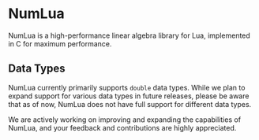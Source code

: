 # NumLua

NumLua is a high-performance linear algebra library for Lua, implemented in C for maximum performance.

## Data Types

NumLua currently primarily supports `double` data types. While we plan to expand support for various data types in future releases, please be aware that as of now, NumLua does not have full support for different data types.

We are actively working on improving and expanding the capabilities of NumLua, and your feedback and contributions are highly appreciated.